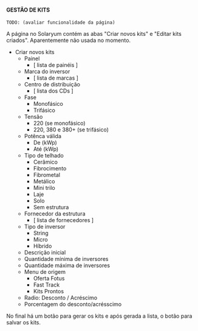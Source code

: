 #### GESTÃO DE KITS

`TODO: (avaliar funcionalidade da página)`

A página no Solaryum contém as abas "Criar novos kits" e "Editar kits criados". Aparentemente não usada no momento.

- Criar novos kits
    - Painel
        - [ lista de painéis ]
    - Marca do inversor
        - [ lista de marcas ]
    - Centro de distribuição
        - [ lista dos CDs ]
    - Fase
        - Monofásico
        - Trifásico
    - Tensão
        - 220 (se monofásico)
        - 220, 380 e 380+ (se trifásico)
    - Potênca válida
        - De (kWp)
        - Até (kWp)
    - Tipo de telhado
        - Cerâmico
        - Fibrocimento
        - Fibrometal
        - Metálico
        - Mini trilo
        - Laje
        - Solo
        - Sem estrutura
    - Fornecedor da estrutura
        - [ lista de fornecedores ]
    - Tipo de inversor
        - String
        - Micro
        - Híbrido
    - Descrição inicial
    - Quantidade mínima de inversores
    - Quantidade máxima de inversores
    - Menu de origem
        - Oferta Fotus
        - Fast Track
        - Kits Prontos
    - Radio: Desconto / Acréscimo
    - Porcentagem do desconto/acrésscimo

No final há um botão para gerar os kits e após gerada a lista, o botão para salvar os kits.
